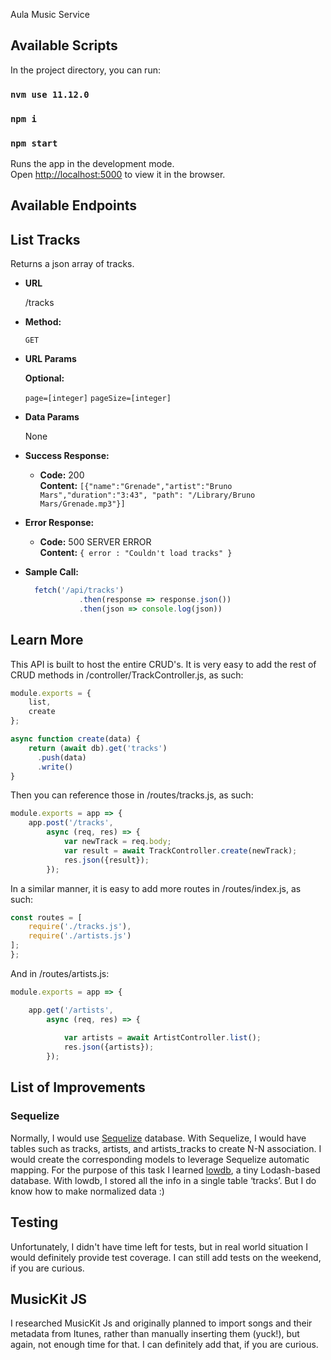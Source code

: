 Aula Music Service

## Available Scripts

In the project directory, you can run:
### `nvm use 11.12.0`
### `npm i`
### `npm start`

Runs the app in the development mode.<br>
Open [http://localhost:5000](http://localhost:5000) to view it in the browser.

## Available Endpoints

**List Tracks**
----
  Returns a json array of tracks.

* **URL**

  /tracks

* **Method:**

  `GET`

*  **URL Params**

   **Optional:**

   `page=[integer]`
   `pageSize=[integer]`

* **Data Params**

  None

* **Success Response:**

  * **Code:** 200 <br />
    **Content:** `[{"name":"Grenade","artist":"Bruno Mars","duration":"3:43", "path": "/Library/Bruno Mars/Grenade.mp3"}]`

* **Error Response:**

  * **Code:** 500 SERVER ERROR <br />
    **Content:** `{ error : "Couldn't load tracks" }`

* **Sample Call:**

  ```javascript
    fetch('/api/tracks')
              .then(response => response.json())
              .then(json => console.log(json))
  ```
## Learn More
This API is built to host the entire CRUD's. It is very easy to add the rest of CRUD methods in /controller/TrackController.js, as such:
```javascript
module.exports = {
    list,
    create
};

async function create(data) {
    return (await db).get('tracks')
      .push(data)
      .write()
}
```
Then you can reference those in /routes/tracks.js, as such:
```javascript
module.exports = app => {
    app.post('/tracks',
        async (req, res) => {
            var newTrack = req.body;
            var result = await TrackController.create(newTrack);
            res.json({result});
        });
 ```

In a similar manner, it is easy to add more routes in /routes/index.js, as such:
```javascript
const routes = [
    require('./tracks.js'),
    require('./artists.js')
];
};
```
  
And in /routes/artists.js:

```javascript
module.exports = app => {

    app.get('/artists',
        async (req, res) => {
            
            var artists = await ArtistController.list();
            res.json({artists});
        });
 ```

## List of Improvements

### Sequelize
Normally, I would use [Sequelize](http://docs.sequelizejs.com/) database. With Sequelize, I would have tables such as tracks, artists, and artists_tracks to create N-N association. I would create the corresponding models to leverage Sequelize automatic mapping.
For the purpose of this task I learned [lowdb](https://github.com/typicode/lowdb), a tiny Lodash-based database. With lowdb, I stored all the info in a single table ‘tracks’. But I do know how to make normalized data :)

## Testing
Unfortunately, I didn't have time left for tests, but in real world situation I would definitely provide test coverage. I can still add tests on the weekend, if you are curious.

## MusicKit JS
I researched MusicKit Js and originally planned to import songs and their metadata from Itunes,
rather than manually inserting them (yuck!), but again, not enough time for that. I can definitely add that, if you are curious.
